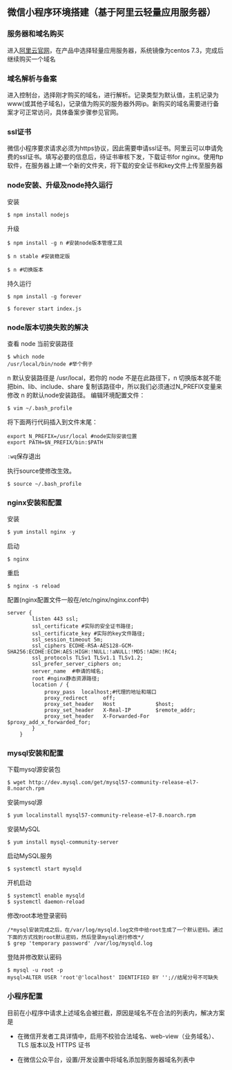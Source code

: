## 微信小程序环境搭建（基于阿里云轻量应用服务器）

### 服务器和域名购买

进入[阿里云官网](https://www.aliyun.com)，在产品中选择轻量应用服务器，系统镜像为centos 7.3，完成后继续购买一个域名

### 域名解析与备案

进入控制台，选择刚才购买的域名，进行解析。记录类型为默认值，主机记录为www(或其他子域名)，记录值为购买的服务器外网ip。新购买的域名需要进行备案才可正常访问，具体备案步骤参见官网。

### ssl证书

微信小程序要求请求必须为https协议，因此需要申请ssl证书。阿里云可以申请免费的ssl证书。填写必要的信息后，待证书审核下发，下载证书for nginx。使用ftp软件，在服务器上建一个新的文件夹，将下载的安全证书和key文件上传至服务器

### node安装、升级及node持久运行

安装

```
$ npm install nodejs
```

升级

```
$ npm install -g n #安装node版本管理工具

$ n stable #安装稳定版

$ n #切换版本
```

持久运行

```
$ npm install -g forever

$ forever start index.js
```



### node版本切换失败的解决

查看 node 当前安装路径

```
$ which node
/usr/local/bin/node #举个例子
```

n 默认安装路径是 /usr/local，若你的 node 不是在此路径下，n 切换版本就不能把bin、lib、include、share 复制该路径中，所以我们必须通过N_PREFIX变量来修改 n 的默认node安装路径。
编辑环境配置文件：

```
$ vim ~/.bash_profile
```

将下面两行代码插入到文件末尾：

```
export N_PREFIX=/usr/local #node实际安装位置
export PATH=$N_PREFIX/bin:$PATH
```

`:wq`保存退出

执行source使修改生效。

```
$ source ~/.bash_profile
```

### nginx安装和配置

安装

```javascript
$ yum install nginx -y
```

启动

```
$ nginx
```

重启

```
$ nginx -s reload 
```

配置(nginx配置文件一般在/etc/nginx/nginx.conf中)

```
server {
        listen 443 ssl;
        ssl_certificate #实际的安全证书路径;
        ssl_certificate_key #实际的key文件路径;
        ssl_session_timeout 5m;
        ssl_ciphers ECDHE-RSA-AES128-GCM-SHA256:ECDHE:ECDH:AES:HIGH:!NULL:!aNULL:!MD5:!ADH:!RC4;
        ssl_protocols TLSv1 TLSv1.1 TLSv1.2;
        ssl_prefer_server_ciphers on;
        server_name  #申请的域名;
        root #nginx静态资源路径;
        location / {
            proxy_pass  localhost;#代理的地址和端口
            proxy_redirect     off;
            proxy_set_header   Host             $host;
            proxy_set_header   X-Real-IP        $remote_addr;
            proxy_set_header   X-Forwarded-For  $proxy_add_x_forwarded_for;
        }
    }
```

### mysql安装和配置

下载mysql源安装包

```
$ wget http://dev.mysql.com/get/mysql57-community-release-el7-8.noarch.rpm
```

安装mysql源

```
$ yum localinstall mysql57-community-release-el7-8.noarch.rpm
```

安装MySQL

```
$ yum install mysql-community-server
```

启动MySQL服务

```
$ systemctl start mysqld
```

开机启动

```
$ systemctl enable mysqld
$ systemctl daemon-reload
```

修改root本地登录密码

```
/*mysql安装完成之后，在/var/log/mysqld.log文件中给root生成了一个默认密码。通过下面的方式找到root默认密码，然后登录mysql进行修改*/
$ grep 'temporary password' /var/log/mysqld.log
```

登陆并修改默认密码

```
$ mysql -u root -p
mysql>ALTER USER 'root'@'localhost' IDENTIFIED BY '';//结尾分号不可缺失 
```



### 小程序配置

目前在小程序中请求上述域名会被拦截，原因是域名不在合法的列表内，解决方案是

- 在微信开发者工具详情中，启用不校验合法域名、web-view（业务域名）、TLS 版本以及 HTTPS 证书 

- 在微信公众平台，设置/开发设置中将域名添加到服务器域名列表中

